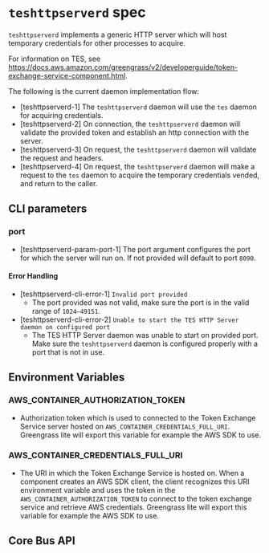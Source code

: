 # `teshttpserverd` spec

`teshttpserverd` implements a generic HTTP server which will host temporary
credentials for other processes to acquire.

For information on TES, see
<https://docs.aws.amazon.com/greengrass/v2/developerguide/token-exchange-service-component.html>.

The following is the current daemon implementation flow:

- [teshttpserverd-1] The `teshttpserverd` daemon will use the `tes` daemon for
  acquiring credentials.
- [teshttpserverd-2] On connection, the `teshttpserverd` daemon will validate
  the provided token and establish an http connection with the server.
- [teshttpserverd-3] On request, the `teshttpserverd` daemon will validate the
  request and headers.
- [teshttpserverd-4] On request, the `teshttpserverd` daemon will make a request
  to the `tes` daemon to acquire the temporary credentials vended, and return to
  the caller.

## CLI parameters

### port

- [teshttpserverd-param-port-1] The port argument configures the port for which
  the server will run on. If not provided will default to port `8090`.

#### Error Handling

- [teshttpserverd-cli-error-1] `Invalid port provided`
  - The port provided was not valid, make sure the port is in the valid range of
    `1024–49151`.
- [teshttpserverd-cli-error-2]
  `Unable to start the TES HTTP Server daemon on configured port`
  - The TES HTTP Server daemon was unable to start on provided port. Make sure
    the `teshttpserverd` daemon is configured properly with a port that is not
    in use.

## Environment Variables

### AWS_CONTAINER_AUTHORIZATION_TOKEN

- Authorization token which is used to connected to the Token Exchange Service
  server hosted on `AWS_CONTAINER_CREDENTIALS_FULL_URI`. Greengrass lite will
  export this variable for example the AWS SDK to use.

### AWS_CONTAINER_CREDENTIALS_FULL_URI

- The URI in which the Token Exchange Service is hosted on. When a component
  creates an AWS SDK client, the client recognizes this URI environment variable
  and uses the token in the `AWS_CONTAINER_AUTHORIZATION_TOKEN` to connect to
  the token exchange service and retrieve AWS credentials. Greengrass lite will
  export this variable for example the AWS SDK to use.

## Core Bus API
